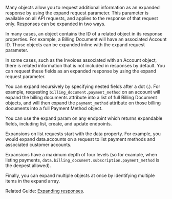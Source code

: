 Many objects allow you to request additional information as an expanded response by using the expand request parameter. This parameter is available on all API requests, and applies to the response of that request only. Responses can be expanded in two ways.

In many cases, an object contains the ID of a related object in its response properties. For example, a Billing Document will have an associated Account ID. Those objects can be expanded inline with the expand request parameter. 

In some cases, such as the Invoices associated with an Account object, there is related information that is not included in responses by default. You can request these fields as an expanded response by using the expand request parameter. 

You can expand recursively by specifying nested fields after a dot (.). For example, requesting <code>billing_document.payment_method</code> on an account will expand the billing documents attribute into a list of full Billing Document objects, and will then expand the <code>payment_method</code> attribute on those billing documents into a full Payment Method object.

You can use the expand param on any endpoint which returns expandable fields, including list, create, and update endpoints.

Expansions on list requests start with the data property. For example, you would expand data.accounts on a request to list payment methods and associated customer accounts. 

Expansions have a maximum depth of four levels (so for example, when listing payments, <code>data.billing_document.subscription.payment_method</code> is the deepest allowed).

Finally, you can expand multiple objects at once by identifying multiple items in the expand array.

Related Guide: <span style="text-decoration:underline;">Expanding responses</span>.
